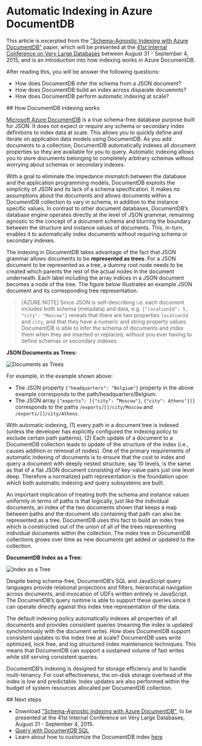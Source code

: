 <properties 
	pageTitle="Automatic Indexing in DocumentDB | Microsoft Azure" 
	description="Learn about how automatic indexing works in Azure DocumentDB." 
	services="documentdb" 
	authors="arramac" 
	manager="jhubbard" 
	editor="mimig" 
	documentationCenter=""/>

<tags 
	ms.service="documentdb" 
	ms.workload="data-services" 
	ms.tgt_pltfrm="na" 
	ms.devlang="na" 
	ms.topic="article" 
	ms.date="08/11/2015" 
	ms.author="arramac"/>
	
# Automatic Indexing in Azure DocumentDB

This article is excerpted from the ["Schema-Agnostic Indexing with Azure DocumentDB"](http://www.vldb.org/pvldb/vol8/p1668-shukla.pdf) paper, which will be presented at the [41st Internal Conference on Very Large Databases](http://www.vldb.org/2015/) between August 31 - September 4, 2015, and is an introduction into how indexing works in Azure DocumentDB. 

After reading this, you will be answer the following questions:

- How does DocumentDB infer the schema from a JSON document?
- How does DocumentDB build an index across disparate docuemnts?
- How does DocumentDB perform automatic indexing at scale?

##<a id="HowDocumentDBIndexingWorks"></a> How DocumentDB indexing works

[Microsoft Azure DocumentDB](http://azure.microsoft.com/services/documentdb/) is a true schema-free database purpose built for JSON. It does not expect or require any schema or secondary index definitions to index data at scale. This allows you to quickly define and iterate on application data models using DocumentDB. As you add documents to a collection, DocumentDB automatically indexes all document properties so they are available for you to query. Automatic indexing allows you to store documents belonging to completely arbitrary schemas without worrying about schemas or secondary indexes.

With a goal to eliminate the impedance mismatch between the database and the application programming models, DocumentDB exploits the simplicity of JSON and its lack of a schema specification. It makes no assumptions about the documents and allows documents within a DocumentDB collection to vary in schema, in addition to the instance specific values. In contrast to other document databases, DocumentDB’s database engine operates directly at the level of JSON grammar, remaining agnostic to the concept of a document schema and blurring the boundary between the structure and instance values of documents. This, in-turn, enables it to automatically index documents without requiring schema or secondary indexes.

The indexing in DocumentDB takes advantage of the fact that JSON grammar allows documents to be **represented as trees**. For a JSON document to be represented as a tree, a dummy root node needs to be created which parents the rest of the actual nodes in the document underneath. Each label including the array indices in a JSON document becomes a node of the tree. The figure below illustrates an example JSON document and its corresponding tree representation.

>[AZURE.NOTE] Since JSON is self-describing i.e. each document includes both schema (metadata) and data, e.g. `{"locationId": 5, "city": "Moscow"}` reveals that there are two properties `locationId` and `city`, and that they have a numeric and string property values. DocumentDB is able to infer the schema of documents and index them when they are inserted or replaced, without you ever having to define schemas or secondary indexes.


**JSON Documents as Trees:**

![Documents as Trees](media/documentdb-indexing/DocumentsAsTrees.png)

For example, in the example shown above:

- The JSON property `{"headquarters": "Belgium"}` property in the above example corresponds to the path/headquarters/Belgium.
- The JSON array `{"exports": [{"city": “Moscow"}`, `{"city": Athens"}]}` corresponds to the paths `/exports/[]/city/Moscow` and `/exports/[]/city/Athens`.

With automatic indexing, (1) every path in a document tree is indexed (unless the developer has explicitly configured the indexing policy to exclude certain path patterns). (2) Each update of a document to a DocumentDB collection leads to update of the structure of the index (i.e., causes addition or removal of nodes). One of the primary requirements of automatic indexing of documents is to ensure that the cost to index and query a document with deeply nested structure, say 10 levels, is the same as that of a flat JSON document consisting of key-value pairs just one level deep. Therefore a normalized path representation is the foundation upon which both automatic indexing and query subsystems are built.

An important implication of treating both the schema and instance values uniformly in terms of paths is that logically, just like the individual documents, an index of the two documents shown that keeps a map between paths and the document ids containing that path can also be represented as a tree. DocumentDB uses this fact to build an index tree which is constructed out of the union of all of the trees representing individual documents within the collection. The index tree in DocumentDB collections grows over time as new documents get added or updated to the collection.


**DocumentDB Index as a Tree:**

![Index as a Tree](media/documentdb-indexing/IndexAsTree.png)

Despite being schema-free, DocumentDB’s SQL and JavaScript query languages provide relational projections and filters, hierarchical navigation across documents, and invocation of UDFs written entirely in JavaScript. The DocumentDB’s query runtime is able to support these queries since it can operate directly against this index tree representation of the data.

The default indexing policy automatically indexes all properties of all documents and provides consistent queries (meaning the index is updated synchronously with the document write). How does DocumentDB support consistent updates to the index tree at scale? DocumentDB uses write optimized, lock free, and log structured index maintenance techniques. This means that DocumentDB can support a sustained volume of fast writes while still serving consistent queries. 

DocumentDB’s indexing is designed for storage efficiency and to handle multi-tenancy. For cost effectiveness, the on-disk storage overhead of the index is low and predictable. Index updates are also performed within the budget of system resources allocated per DocumentDB collection.

##<a name="NextSteps"></a> Next steps
- Download ["Schema-Agnostic Indexing with Azure DocumentDB"](http://www.vldb.org/pvldb/vol8/p1668-shukla.pdf), to be presented at the 41st Internal Conference on Very Large Databases, August 31 - September 4, 2015.
- [Query with DocumentDB SQL](documentdb-sql-query.md)
- Learn about how to customize the DocumentDB index [here](documentdb-indexing-policies.md)
 
